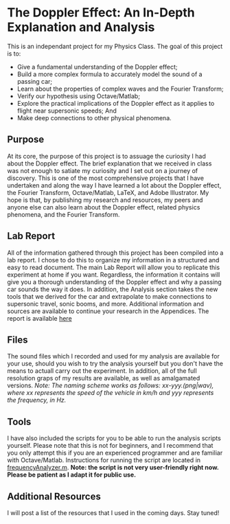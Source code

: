 # The Doppler Effect: An In-Depth Explanation and Analysis
This is an independant project for my Physics Class. The goal of this project is to:
- Give a fundamental understanding of the Doppler effect;
- Build a more complex formula to accurately model the sound of a passing car;
- Learn about the properties of complex waves and the Fourier Transform;
- Verify our hypothesis using Octave/Matlab;
- Explore the practical implications of the Doppler effect as it applies to flight near supersonic speeds; And
- Make deep connections to other physical phenomena.

## Purpose
At its core, the purpose of this project is to assuage the curiosity I had about the Doppler effect. The brief explanation that we received in class was not enough to satiate my curiosity and I set out on a journey of discovery. This is one of the most comprehensive projects that I have undertaken and along the way I have learned a lot about the Doppler effect, the Fourier Transform, Octave/Matlab, LaTeX, and Adobe Illustrator. My hope is that, by publishing my research and resources, my peers and anyone else can also learn about the Doppler effect, related physics phenomena, and the Fourier Transform.

## Lab Report
All of the information gathered through this project has been compiled into a lab report. I chose to do this to organize my information in a structured and easy to read document. The main Lab Report will allow you to replicate this experiment at home if you want. Regardless, the information it contains will give you a thorough understanding of the Doppler effect and why a passing car sounds the way it does. In addition, the Analysis section takes the new tools that we derived for the car and extrapolate to make connections to supersonic travel, sonic booms, and more. Additional information and sources are available to continue your research in the Appendices. The report is available [here](Report/doppler.pdf)

## Files
The sound files which I recorded and used for my analysis are available for your use, should you wish to try the analysis yourself but you don't have the means to actuall carry out the experiment. In addition, all of the full resolution graps of my results are available, as well as amalgamated versions. *Note: The naming scheme works as follows: xx-yyy.(png|wav), where xx represents the speed of the vehicle in km/h and yyy represents the frequency, in Hz.*

## Tools
I have also included the scripts for you to be able to run the analysis scripts yourself. Please note that this is not for beginners, and I recommend that you only attempt this if you are an experienced programmer and are familiar with Octave/Matlab. Instructions for running the script are located in [frequencyAnalyzer.m](scripts/frequencyAnalyzer.m). **Note: the script is not very user-friendly right now. Please be patient as I adapt it for public use.**

## Additional Resources
I will post a list of the resources that I used in the coming days. Stay tuned!
